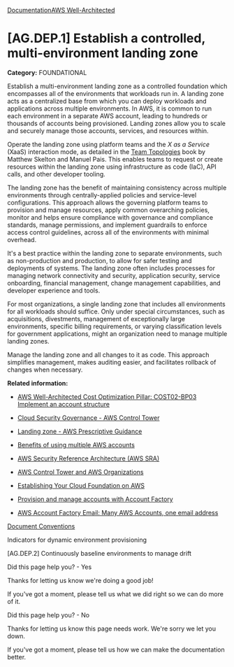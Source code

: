 [Documentation](/index.html)[AWS Well-Architected](devops-guidance.html)

# [AG.DEP.1] Establish a controlled, multi-environment landing zone

**Category:** FOUNDATIONAL

Establish a multi-environment landing zone as a controlled foundation which encompasses all of the environments that workloads run in. A landing zone acts as a centralized base from which you can deploy workloads and applications across multiple environments. In AWS, it is common to run each environment in a separate AWS account, leading to hundreds or thousands of accounts being provisioned. Landing zones allow you to scale and securely manage those accounts, services, and resources within.

Operate the landing zone using platform teams and the *X as a Service* (XaaS) interaction mode, as detailed in the [Team Topologies](https://teamtopologies.com/) book by Matthew Skelton and Manuel Pais. This enables teams to request or create resources within the landing zone using infrastructure as code (IaC), API calls, and other developer tooling.

The landing zone has the benefit of maintaining consistency across multiple environments through centrally-applied policies and service-level configurations. This approach allows the governing platform teams to provision and manage resources, apply common overarching policies, monitor and helps ensure compliance with governance and compliance standards, manage permissions, and implement guardrails to enforce access control guidelines, across all of the environments with minimal overhead.

It's a best practice within the landing zone to separate environments, such as non-production and production, to allow for safer testing and deployments of systems. The landing zone often includes processes for managing network connectivity and security, application security, service onboarding, financial management, change management capabilities, and developer experience and tools.

For most organizations, a single landing zone that includes all environments for all workloads should suffice. Only under special circumstances, such as acquisitions, divestments, management of exceptionally large environments, specific billing requirements, or varying classification levels for government applications, might an organization need to manage multiple landing zones.

Manage the landing zone and all changes to it as code. This approach simplifies management, makes auditing easier, and facilitates rollback of changes when necessary.

**Related information:**

* [AWS Well-Architected Cost Optimization Pillar: COST02-BP03 Implement an account structure](https://docs.aws.amazon.com/wellarchitected/latest/cost-optimization-pillar/cost_govern_usage_account_structure.html)

* [Cloud Security Governance - AWS Control Tower](https://aws.amazon.com/controltower/)

* [Landing zone - AWS Prescriptive Guidance](https://docs.aws.amazon.com/prescriptive-guidance/latest/strategy-migration/aws-landing-zone.html)

* [Benefits of using multiple AWS accounts](https://docs.aws.amazon.com/whitepapers/latest/organizing-your-aws-environment/benefits-of-using-multiple-aws-accounts.html)

* [AWS Security Reference Architecture (AWS SRA)](https://docs.aws.amazon.com/prescriptive-guidance/latest/security-reference-architecture/welcome.html)

* [AWS Control Tower and AWS Organizations](https://docs.aws.amazon.com/organizations/latest/userguide/services-that-can-integrate-CTower.html)

* [Establishing Your Cloud Foundation on AWS](https://docs.aws.amazon.com/whitepapers/latest/establishing-your-cloud-foundation-on-aws/welcome.html)

* [Provision and manage accounts with Account Factory](https://docs.aws.amazon.com/controltower/latest/userguide/account-factory.html)

* [AWS Account Factory Email: Many AWS Accounts, one email address](https://github.com/aws-samples/aws-account-factory-email)


[Document Conventions](/general/latest/gr/docconventions.html)

Indicators for dynamic environment provisioning

\[AG.DEP.2] Continuously baseline environments to manage drift

Did this page help you? - Yes

Thanks for letting us know we're doing a good job!

If you've got a moment, please tell us what we did right so we can do more of it.

Did this page help you? - No

Thanks for letting us know this page needs work. We're sorry we let you down.

If you've got a moment, please tell us how we can make the documentation better.</awsdocs-view></awsui-app-layout>